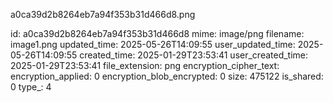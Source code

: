a0ca39d2b8264eb7a94f353b31d466d8.png

id: a0ca39d2b8264eb7a94f353b31d466d8
mime: image/png
filename: image1.png
updated_time: 2025-05-26T14:09:55
user_updated_time: 2025-05-26T14:09:55
created_time: 2025-01-29T23:53:41
user_created_time: 2025-01-29T23:53:41
file_extension: png
encryption_cipher_text: 
encryption_applied: 0
encryption_blob_encrypted: 0
size: 475122
is_shared: 0
type_: 4